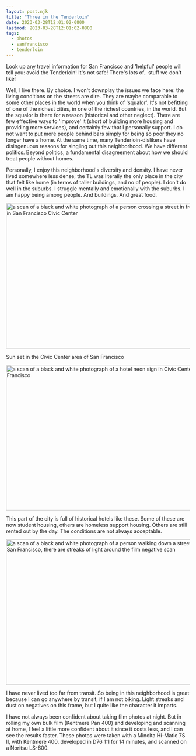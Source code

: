 ```yaml
---
layout: post.njk
title: "Three in the Tenderloin"
date: 2023-03-28T12:01:02-0800
lastmod: 2023-03-28T12:01:02-0800
tags:
  - photos
  - sanfrancisco
  - tenderloin
---
```

Look up any travel information for San Francisco and 'helpful' people will tell you: avoid the Tenderloin! It's not safe! There's lots of.. stuff we don't like!

Well, I live there. By choice. I won't downplay the issues we face here: the living conditions on the streets are dire. They are maybe comparable to some other places in the world when you think of 'squalor'. It's not befitting of one of the richest cities, in one of the richest countries, in the world. But the squalor is there for a reason (historical and other neglect). There are few effective ways to 'improve' it (short of building more housing and providing more services), and certainly few that I personally support. I do not want to put more people behind bars simply for being so poor they no longer have a home. At the same time, many Tenderloin-dislikers have disingenuous reasons for singling out this neighborhood. We have different politics. Beyond politics, a fundamental disagreement about how we should treat people without homes.

Personally, I enjoy this neighborhood's diversity and density. I have never lived somewhere less dense; the TL was literally the only place in the city that felt like home (in terms of taller buildings, and no of people). I don't do well in the suburbs. I struggle mentally and emotionally with the suburbs. I am happy being among people. And buildings. And great food.

<img src="/photos/uploads/f2d3b995b7.jpg" width="600" height="398" alt="a scan of a black and white photograph of a person crossing a street in front of UC Law in San Francisco Civic Center" />

Sun set in the Civic Center area of San Francisco

<img src="/photos/uploads/13a34da159.jpg" width="600" height="397" alt="a scan of a black and white photograph of a hotel neon sign in Civic Center San Francisco" />

This part of the city is full of historical hotels like these. Some of these are now student housing, others are homeless support housing. Others are still rented out by the day. The conditions are not always acceptable.

<img src="/photos/uploads/78be7daeef.jpg" width="600" height="397" alt="a scan of a black and white photograph of a person walking down a street in downtown San Francisco, there are streaks of light around the film negative scan" />

I have never lived too far from transit. So being in this neighborhood is great because I can go anywhere by transit, if I am not biking. Light streaks and dust on negatives on this frame, but I quite like the character it imparts.

I have not always been confident about taking film photos at night. But in rolling my own bulk film (Kentmere Pan 400) and developing and scanning at home, I feel a little more confident about it since it costs less, and I can see the results faster. These photos were taken with a Minolta Hi-Matic 7S II, with Kentmere 400, developed in D76 1:1 for 14 minutes, and scanned on a Noritsu LS-600.
